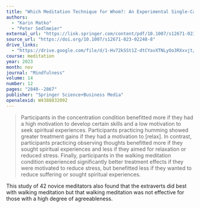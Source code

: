 ```yaml
---
title: "Which Meditation Technique for Whom?: An Experimental Single-Case Study Comparing Concentrative, Humming, Observing-Thoughts, and Walking Meditation"
authors:
  - "Karin Matko"
  - "Peter Sedlmeier"
external_url: "https://link.springer.com/content/pdf/10.1007/s12671-023-02248-8.pdf"
source_url: "https://doi.org/10.1007/s12671-023-02248-8"
drive_links:
  - "https://drive.google.com/file/d/1-Hv72kSSt1Z-dtCYavXTNLyOo3RXxvjt/view?usp=drivesdk"
course: meditation
year: 2023
month: nov
journal: "Mindfulness"
volume: 14
number: 12
pages: "2848--2867"
publisher: "Springer Science+Business Media"
openalexid: W4388832092
---
```


> Participants in the concentration condition benefitted more if they had a high motivation to develop certain skills and a low motivation to seek spiritual experiences.
Participants practicing humming showed greater treatment gains if they had a motivation to [relax].
In contrast, participants practicing observing thoughts benefitted more if they sought spiritual experiences and less if they aimed for relaxation or reduced stress.
Finally, participants in the walking meditation condition experienced significantly better treatment effects if they were motivated to reduce stress, but benefitted less if they wanted to reduce suffering or sought spiritual experiences.

This study of 42 novice meditators also found that the extraverts did best with walking meditation but that walking meditation was not effective for those with a high degree of agreeableness.
